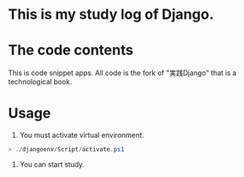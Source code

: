 # This is my study log of Django.

# The code contents

This is code snippet apps.
All code is the fork of "実践Django" that is a technological book.

# Usage

1. You must activate virtual environment.
```powershell
> ./djangoenv/Script/activate.ps1
```

1. You can start study.